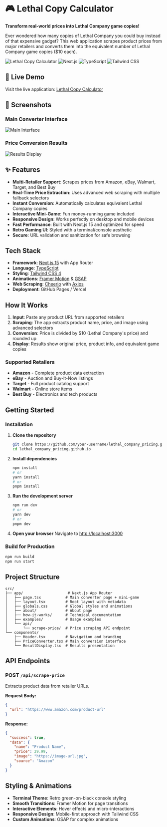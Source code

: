 # 🎮 Lethal Copy Calculator

**Transform real-world prices into Lethal Company game copies!**

Ever wondered how many copies of Lethal Company you could buy instead of that expensive gadget? This web application scrapes product prices from major retailers and converts them into the equivalent number of Lethal Company game copies ($10 each).

![Lethal Copy Calculator](https://img.shields.io/badge/Status-Active-brightgreen) ![Next.js](https://img.shields.io/badge/Next.js-15.3.2-black) ![TypeScript](https://img.shields.io/badge/TypeScript-5.0-blue) ![Tailwind CSS](https://img.shields.io/badge/Tailwind-4.0-cyan)

## 🚀 Live Demo

Visit the live application: [Lethal Copy Calculator](https://lethal-company-pricing.github.io)

## 📸 Screenshots

### Main Converter Interface

![Main Interface](https://via.placeholder.com/800x400/0B0B0B/39FF14?text=Lethal+Copy+Calculator+Interface)

### Price Conversion Results

![Results Display](https://via.placeholder.com/800x400/0B0B0B/DC2626?text=Product+Price+Conversion+Results)

## ✨ Features

- **Multi-Retailer Support**: Scrapes prices from Amazon, eBay, Walmart, Target, and Best Buy
- **Real-Time Price Extraction**: Uses advanced web scraping with multiple fallback selectors
- **Instant Conversion**: Automatically calculates equivalent Lethal Company copies
- **Interactive Mini-Game**: Fun money-running game included
- **Responsive Design**: Works perfectly on desktop and mobile devices
- **Fast Performance**: Built with Next.js 15 and optimized for speed
- **Retro Gaming UI**: Styled with a terminal/console aesthetic
- **Secure**: URL validation and sanitization for safe browsing

## Tech Stack

- **Framework**: [Next.js 15](https://nextjs.org/) with App Router
- **Language**: [TypeScript](https://www.typescriptlang.org/)
- **Styling**: [Tailwind CSS 4](https://tailwindcss.com/)
- **Animations**: [Framer Motion](https://www.framer.com/motion/) & [GSAP](https://greensock.com/gsap/)
- **Web Scraping**: [Cheerio](https://cheerio.js.org/) with [Axios](https://axios-http.com/)
- **Deployment**: GitHub Pages / Vercel

## How It Works

1. **Input**: Paste any product URL from supported retailers
2. **Scraping**: The app extracts product name, price, and image using advanced selectors
3. **Conversion**: Price is divided by $10 (Lethal Company's price) and rounded up
4. **Display**: Results show original price, product info, and equivalent game copies

### Supported Retailers

- **Amazon** - Complete product data extraction
- **eBay** - Auction and Buy-It-Now listings
- **Target** - Full product catalog support
- **Walmart** - Online store items
- **Best Buy** - Electronics and tech products

## Getting Started

### Installation

1. **Clone the repository**

   ```bash
   git clone https://github.com/your-username/lethal_company_pricing.github.io.git
   cd lethal_company_pricing.github.io
   ```

2. **Install dependencies**

   ```bash
   npm install
   # or
   yarn install
   # or
   pnpm install
   ```

3. **Run the development server**

   ```bash
   npm run dev
   # or
   yarn dev
   # or
   pnpm dev
   ```

4. **Open your browser**
   Navigate to [http://localhost:3000](http://localhost:3000)

### Build for Production

```bash
npm run build
npm run start
```

## Project Structure

```
src/
├── app/                    # Next.js App Router
│   ├── page.tsx           # Main converter page + mini-game
│   ├── layout.tsx         # Root layout with metadata
│   ├── globals.css        # Global styles and animations
│   ├── about/             # About page
│   ├── how-it-works/      # Technical documentation
│   ├── examples/          # Usage examples
│   └── api/
│       └── scrape-price/  # Price scraping API endpoint
└── components/
    ├── Header.tsx         # Navigation and branding
    ├── PriceConverter.tsx # Main conversion interface
    └── ResultDisplay.tsx  # Results presentation
```

## API Endpoints

### POST `/api/scrape-price`

Extracts product data from retailer URLs.

**Request Body:**

```json
{
  "url": "https://www.amazon.com/product-url"
}
```

**Response:**

```json
{
  "success": true,
  "data": {
    "name": "Product Name",
    "price": 29.99,
    "image": "https://image-url.jpg",
    "source": "Amazon"
  }
}
```

## Styling & Animations

- **Terminal Theme**: Retro green-on-black console styling
- **Smooth Transitions**: Framer Motion for page transitions
- **Interactive Elements**: Hover effects and micro-interactions
- **Responsive Design**: Mobile-first approach with Tailwind CSS
- **Custom Animations**: GSAP for complex animations
